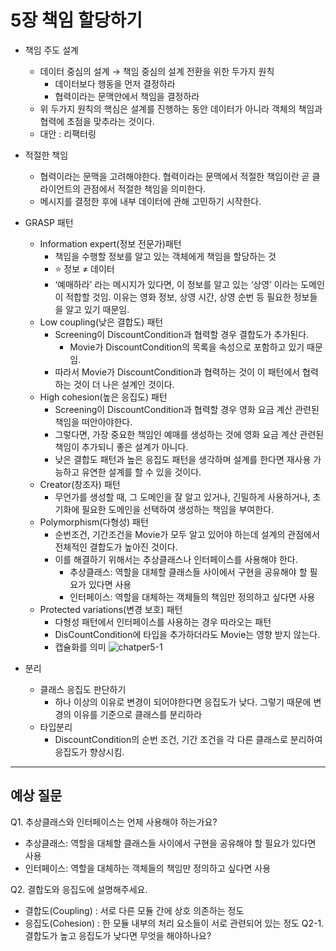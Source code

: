 # 5장 책임 할당하기

- 책임 주도 설계
    - 데이터 중심의 설계 → 책임 중심의 설계 전환을 위한 두가지 원칙
        - 데이터보다 행동을 먼저 결정하라
        - 협력이라는 문맥안에서 책임을 결정하라
    - 위 두가지 원칙의 핵심은 설계를 진행하는 동안 데이터가 아니라 객체의 책임과 협력에 초점을 맞추라는 것이다.
    - 대안 : 리팩터링
- 적절한 책임
    - 협력이라는 문맥을 고려해야한다. 협력이라는 문맥에서 적절한 책임이란 곧 클라이언트의 관점에서 적절한 책임을 의미한다.
    - 메시지를 결정한 후에 내부 데이터에 관해 고민하기 시작한다.
- GRASP 패턴
    - Information expert(정보 전문가)패턴
        - 책임을 수행할 정보를 알고 있는 객체에게 책임을 할당하는 것
        - ⭐️ 정보 ≠ 데이터
        - ‘예매하라’ 라는 메시지가 있다면, 이 정보를 알고 있는 ‘상영’ 이라는 도메인이 적합할 것임. 이유는 영화 정보, 상영 시간, 상영 순번 등 필요한 정보들을 알고 있기 때문임.
    - Low coupling(낮은 결합도) 패턴
        - Screening이 DiscountCondition과 협력할 경우 결합도가 추가된다.
            - Movie가 DiscountCondition의 목록을 속성으로 포함하고 있기 때문임.
        - 따라서 Movie가 DiscountCondition과 협력하는 것이 이 패턴에서 협력하는 것이 더 나은 설계인 것이다.
    - High cohesion(높은 응집도) 패턴
        - Screening이 DiscountCondition과 협력할 경우 영화 요금 계산 관련된 책임을 떠안아야한다.
        - 그렇다면, 가장 중요한 책임인 예매를 생성하는 것에 영화 요금 계산 관련된 책임이 추가되니 좋은 설계가 아니다.
        - 낮은 결합도 패턴과 높은 응집도 패턴을 생각하며 설계를 한다면 재사용 가능하고 유연한 설계를 할 수 있을 것이다.
    - Creator(창조자) 패턴
        - 무언가를 생성할 때, 그 도메인을 잘 알고 있거나, 긴밀하게 사용하거나, 초기화에 필요한 도메인을 선택하여 생성하는 책임을 부여한다.
    - Polymorphism(다형성) 패턴
        - 순번조건, 기간조건을 Movie가 모두 알고 있어야 하는데 설계의 관점에서 전체적인 결합도가 높아진 것이다.
        - 이를 해결하기 위해서는 추상클래스나 인터페이스를 사용해야 한다.
            - 추상클래스: 역할을 대체할 클래스들 사이에서 구현을 공유해야 할 필요가 있다면 사용
            - 인터페이스: 역할을 대체하는 객체들의 책임만 정의하고 싶다면 사용
    - Protected variations(변경 보호) 패턴
        - 다형성 패턴에서 인터페이스를 사용하는 경우 따라오는 패턴
        - DisCountCondition에 타입을 추가하더라도 Movie는 영향 받지 않는다.
        - 캡슐화를 의미
        ![chatper5-1](https://github.com/gro-w-up/object/assets/50124623/5cf312ba-03c0-40a3-8840-9d3e33e7c4c2)
        
- 분리
    - 클래스 응집도 판단하기
        - 하나 이상의 이유로 변경이 되어야한다면 응집도가 낮다. 그렇기 때문에 변경의 이유를 기준으로 클래스를 분리하라
    - 타입분리
        - DiscountCondition의 순번 조건, 기간 조건을 각 다른 클래스로 분리하여 응집도가 향상시킴.

---
## 예상 질문
Q1. 추상클래스와 인터페이스는 언제 사용해야 하는가요?
- 추상클래스: 역할을 대체할 클래스들 사이에서 구현을 공유해야 할 필요가 있다면 사용
- 인터페이스: 역할을 대체하는 객체들의 책임만 정의하고 싶다면 사용

Q2. 결합도와 응집도에 설명해주세요.
- 결합도(Coupling) : 서로 다른 모듈 간에 상호 의존하는 정도
- 응집도(Cohesion) : 한 모듈 내부의 처리 요소들이 서로 관련되어 있는 정도
Q2-1. 결합도가 높고 응집도가 낮다면 무엇을 해야하나요?
